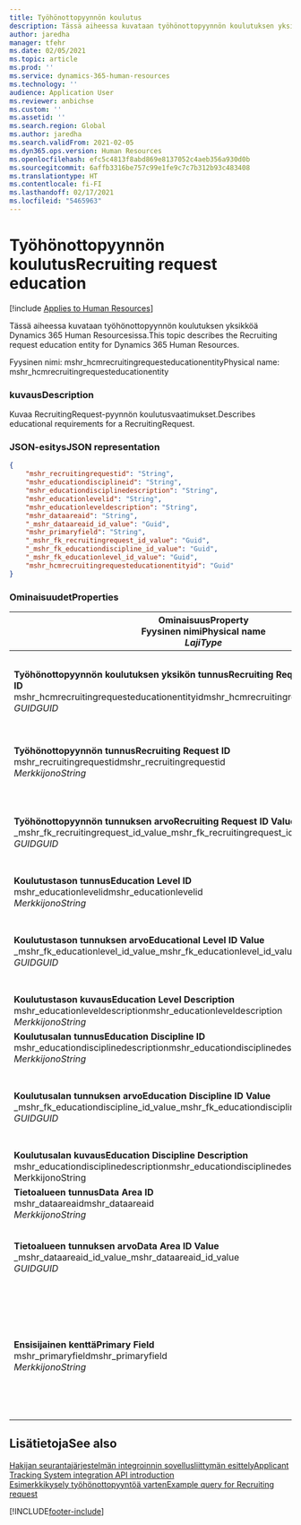 ```yaml
---
title: Työhönottopyynnön koulutus
description: Tässä aiheessa kuvataan työhönottopyynnön koulutuksen yksikköä Dynamics 365 Human Resourcesissa.
author: jaredha
manager: tfehr
ms.date: 02/05/2021
ms.topic: article
ms.prod: ''
ms.service: dynamics-365-human-resources
ms.technology: ''
audience: Application User
ms.reviewer: anbichse
ms.custom: ''
ms.assetid: ''
ms.search.region: Global
ms.author: jaredha
ms.search.validFrom: 2021-02-05
ms.dyn365.ops.version: Human Resources
ms.openlocfilehash: efc5c4813f8abd869e8137052c4aeb356a930d0b
ms.sourcegitcommit: 6affb3316be757c99e1fe9c7c7b312b93c483408
ms.translationtype: HT
ms.contentlocale: fi-FI
ms.lasthandoff: 02/17/2021
ms.locfileid: "5465963"
---
```

# <a name="recruiting-request-education"></a><span data-ttu-id="7ea0c-103">Työhönottopyynnön koulutus</span><span class="sxs-lookup"><span data-stu-id="7ea0c-103">Recruiting request education</span></span>

[!include [Applies to Human Resources](../includes/applies-to-hr.md)]

<span data-ttu-id="7ea0c-104">Tässä aiheessa kuvataan työhönottopyynnön koulutuksen yksikköä Dynamics 365 Human Resourcesissa.</span><span class="sxs-lookup"><span data-stu-id="7ea0c-104">This topic describes the Recruiting request education entity for Dynamics 365 Human Resources.</span></span>

<span data-ttu-id="7ea0c-105">Fyysinen nimi: mshr_hcmrecruitingrequesteducationentity</span><span class="sxs-lookup"><span data-stu-id="7ea0c-105">Physical name: mshr_hcmrecruitingrequesteducationentity</span></span>

### <a name="description"></a><span data-ttu-id="7ea0c-106">kuvaus</span><span class="sxs-lookup"><span data-stu-id="7ea0c-106">Description</span></span>

<span data-ttu-id="7ea0c-107">Kuvaa RecruitingRequest-pyynnön koulutusvaatimukset.</span><span class="sxs-lookup"><span data-stu-id="7ea0c-107">Describes educational requirements for a RecruitingRequest.</span></span>

### <a name="json-representation"></a><span data-ttu-id="7ea0c-108">JSON-esitys</span><span class="sxs-lookup"><span data-stu-id="7ea0c-108">JSON representation</span></span>

```json
{
    "mshr_recruitingrequestid": "String",
    "mshr_educationdisciplineid": "String",
    "mshr_educationdisciplinedescription": "String",
    "mshr_educationlevelid": "String",
    "mshr_educationleveldescription": "String",
    "mshr_dataareaid": "String",
    "_mshr_dataareaid_id_value": "Guid",
    "mshr_primaryfield": "String",
    "_mshr_fk_recruitingrequest_id_value": "Guid",
    "_mshr_fk_educationdiscipline_id_value": "Guid",
    "_mshr_fk_educationlevel_id_value": "Guid",
    "mshr_hcmrecruitingrequesteducationentityid": "Guid"
}
```

### <a name="properties"></a><span data-ttu-id="7ea0c-109">Ominaisuudet</span><span class="sxs-lookup"><span data-stu-id="7ea0c-109">Properties</span></span>

| <span data-ttu-id="7ea0c-110">Ominaisuus</span><span class="sxs-lookup"><span data-stu-id="7ea0c-110">Property</span></span><br><span data-ttu-id="7ea0c-111">**Fyysinen nimi**</span><span class="sxs-lookup"><span data-stu-id="7ea0c-111">**Physical name**</span></span><br><span data-ttu-id="7ea0c-112">**_Laji_**</span><span class="sxs-lookup"><span data-stu-id="7ea0c-112">**_Type_**</span></span> | <span data-ttu-id="7ea0c-113">Käytä</span><span class="sxs-lookup"><span data-stu-id="7ea0c-113">Use</span></span> | <span data-ttu-id="7ea0c-114">kuvaus</span><span class="sxs-lookup"><span data-stu-id="7ea0c-114">Description</span></span> |
| --- | --- | --- |
| <span data-ttu-id="7ea0c-115">**Työhönottopyynnön koulutuksen yksikön tunnus**</span><span class="sxs-lookup"><span data-stu-id="7ea0c-115">**Recruiting Request Education Entity ID**</span></span><br><span data-ttu-id="7ea0c-116">mshr_hcmrecruitingrequesteducationentityid</span><span class="sxs-lookup"><span data-stu-id="7ea0c-116">mshr_hcmrecruitingrequesteducationentityid</span></span><br><span data-ttu-id="7ea0c-117">*GUID*</span><span class="sxs-lookup"><span data-stu-id="7ea0c-117">*GUID*</span></span> | <span data-ttu-id="7ea0c-118">Vain luku</span><span class="sxs-lookup"><span data-stu-id="7ea0c-118">Read-only</span></span><br><span data-ttu-id="7ea0c-119">Vaadittu</span><span class="sxs-lookup"><span data-stu-id="7ea0c-119">Required</span></span> | <span data-ttu-id="7ea0c-120">Järjestelmän luoma työhönottopyynnön koulutuksen tietueen yksilöivä tunnus.</span><span class="sxs-lookup"><span data-stu-id="7ea0c-120">System-generated unique identifier for the Recruiting Request Education record.</span></span> |
| <span data-ttu-id="7ea0c-121">**Työhönottopyynnön tunnus**</span><span class="sxs-lookup"><span data-stu-id="7ea0c-121">**Recruiting Request ID**</span></span><br><span data-ttu-id="7ea0c-122">mshr_recruitingrequestid</span><span class="sxs-lookup"><span data-stu-id="7ea0c-122">mshr_recruitingrequestid</span></span><br><span data-ttu-id="7ea0c-123">*Merkkijono*</span><span class="sxs-lookup"><span data-stu-id="7ea0c-123">*String*</span></span> | <span data-ttu-id="7ea0c-124">Kirjoita kerran</span><span class="sxs-lookup"><span data-stu-id="7ea0c-124">Write-once</span></span><br><span data-ttu-id="7ea0c-125">Vaadittu</span><span class="sxs-lookup"><span data-stu-id="7ea0c-125">Required</span></span> | <span data-ttu-id="7ea0c-126">Käyttäjän luettava liittyvän työhönottopyynnön yksilöivä tunnus.</span><span class="sxs-lookup"><span data-stu-id="7ea0c-126">The user-readable unique identifier of the related recruiting request.</span></span> |
| <span data-ttu-id="7ea0c-127">**Työhönottopyynnön tunnuksen arvo**</span><span class="sxs-lookup"><span data-stu-id="7ea0c-127">**Recruiting Request ID Value**</span></span><br><span data-ttu-id="7ea0c-128">_mshr_fk_recruitingrequest_id_value</span><span class="sxs-lookup"><span data-stu-id="7ea0c-128">_mshr_fk_recruitingrequest_id_value</span></span><br><span data-ttu-id="7ea0c-129">*GUID*</span><span class="sxs-lookup"><span data-stu-id="7ea0c-129">*GUID*</span></span> | <span data-ttu-id="7ea0c-130">Vain luku</span><span class="sxs-lookup"><span data-stu-id="7ea0c-130">Read-only</span></span><br><span data-ttu-id="7ea0c-131">Vaadittu</span><span class="sxs-lookup"><span data-stu-id="7ea0c-131">Required</span></span><br><span data-ttu-id="7ea0c-132">Viiteavain: mshr_hcmrecruitingrequestentity-yksikön mshr_hcmrecruitingrequestentityid</span><span class="sxs-lookup"><span data-stu-id="7ea0c-132">Foreign key: mshr_hcmrecruitingrequestentityid of mshr_hcmrecruitingrequestentity</span></span> | <span data-ttu-id="7ea0c-133">Järjestelmän luoma liittyvän työhönottopyynnön yksilöivä tunnus.</span><span class="sxs-lookup"><span data-stu-id="7ea0c-133">System-generated unique identifier of the related recruiting request.</span></span> |
| <span data-ttu-id="7ea0c-134">**Koulutustason tunnus**</span><span class="sxs-lookup"><span data-stu-id="7ea0c-134">**Education Level ID**</span></span><br><span data-ttu-id="7ea0c-135">mshr_educationlevelid</span><span class="sxs-lookup"><span data-stu-id="7ea0c-135">mshr_educationlevelid</span></span><br><span data-ttu-id="7ea0c-136">*Merkkijono*</span><span class="sxs-lookup"><span data-stu-id="7ea0c-136">*String*</span></span> | <span data-ttu-id="7ea0c-137">Kirjoita kerran</span><span class="sxs-lookup"><span data-stu-id="7ea0c-137">Write-once</span></span><br><span data-ttu-id="7ea0c-138">Vaadittu</span><span class="sxs-lookup"><span data-stu-id="7ea0c-138">Required</span></span> | <span data-ttu-id="7ea0c-139">Vaadittu koulutustaso.</span><span class="sxs-lookup"><span data-stu-id="7ea0c-139">The level of education required.</span></span> |
| <span data-ttu-id="7ea0c-140">**Koulutustason tunnuksen arvo**</span><span class="sxs-lookup"><span data-stu-id="7ea0c-140">**Educational Level ID Value**</span></span><br><span data-ttu-id="7ea0c-141">_mshr_fk_educationlevel_id_value</span><span class="sxs-lookup"><span data-stu-id="7ea0c-141">_mshr_fk_educationlevel_id_value</span></span><br><span data-ttu-id="7ea0c-142">*GUID*</span><span class="sxs-lookup"><span data-stu-id="7ea0c-142">*GUID*</span></span> | <span data-ttu-id="7ea0c-143">Vain luku</span><span class="sxs-lookup"><span data-stu-id="7ea0c-143">Read-only</span></span><br><span data-ttu-id="7ea0c-144">Vaadittu</span><span class="sxs-lookup"><span data-stu-id="7ea0c-144">Required</span></span><br><span data-ttu-id="7ea0c-145">Viiteavain: mshr_hcmeducationlevelentity-yksikön mshr_hcmeducationlevelentityid</span><span class="sxs-lookup"><span data-stu-id="7ea0c-145">Foreign key: mshr_hcmeducationlevelentityid of mshr_hcmeducationlevelentity</span></span> | <span data-ttu-id="7ea0c-146">Järjestelmän luoma vaaditun koulutustason yksilöivä tunnus.</span><span class="sxs-lookup"><span data-stu-id="7ea0c-146">System-generated unique identifier of the level of education required.</span></span> |
| <span data-ttu-id="7ea0c-147">**Koulutustason kuvaus**</span><span class="sxs-lookup"><span data-stu-id="7ea0c-147">**Education Level Description**</span></span><br><span data-ttu-id="7ea0c-148">mshr_educationleveldescription</span><span class="sxs-lookup"><span data-stu-id="7ea0c-148">mshr_educationleveldescription</span></span><br><span data-ttu-id="7ea0c-149">*Merkkijono*</span><span class="sxs-lookup"><span data-stu-id="7ea0c-149">*String*</span></span> | <span data-ttu-id="7ea0c-150">Vain luku</span><span class="sxs-lookup"><span data-stu-id="7ea0c-150">Read-only</span></span><br><span data-ttu-id="7ea0c-151">Vaadittu</span><span class="sxs-lookup"><span data-stu-id="7ea0c-151">Required</span></span> | <span data-ttu-id="7ea0c-152">Vaadittu osaamisalueen tason kuvaus.</span><span class="sxs-lookup"><span data-stu-id="7ea0c-152">The description of the level required for the skill.</span></span> |
| <span data-ttu-id="7ea0c-153">**Koulutusalan tunnus**</span><span class="sxs-lookup"><span data-stu-id="7ea0c-153">**Education Discipline ID**</span></span><br><span data-ttu-id="7ea0c-154">mshr_educationdisciplinedescription</span><span class="sxs-lookup"><span data-stu-id="7ea0c-154">mshr_educationdisciplinedescription</span></span><br><span data-ttu-id="7ea0c-155">*Merkkijono*</span><span class="sxs-lookup"><span data-stu-id="7ea0c-155">*String*</span></span> | <span data-ttu-id="7ea0c-156">Kirjoita kerran</span><span class="sxs-lookup"><span data-stu-id="7ea0c-156">Write-once</span></span><br><span data-ttu-id="7ea0c-157">Vaadittu</span><span class="sxs-lookup"><span data-stu-id="7ea0c-157">Required</span></span> | <span data-ttu-id="7ea0c-158">Koulutusala.</span><span class="sxs-lookup"><span data-stu-id="7ea0c-158">The area of educational discipline.</span></span> |
| <span data-ttu-id="7ea0c-159">**Koulutusalan tunnuksen arvo**</span><span class="sxs-lookup"><span data-stu-id="7ea0c-159">**Education Discipline ID Value**</span></span><br><span data-ttu-id="7ea0c-160">_mshr_fk_educationdiscipline_id_value</span><span class="sxs-lookup"><span data-stu-id="7ea0c-160">_mshr_fk_educationdiscipline_id_value</span></span><br><span data-ttu-id="7ea0c-161">*GUID*</span><span class="sxs-lookup"><span data-stu-id="7ea0c-161">*GUID*</span></span> | <span data-ttu-id="7ea0c-162">Vain luku</span><span class="sxs-lookup"><span data-stu-id="7ea0c-162">Read-only</span></span><br><span data-ttu-id="7ea0c-163">Vaadittu</span><span class="sxs-lookup"><span data-stu-id="7ea0c-163">Required</span></span><br><span data-ttu-id="7ea0c-164">Viiteavain: mshr_hcmeducationdisciplineentity-yksikön mshr_hcmeducationdisciplineentityid</span><span class="sxs-lookup"><span data-stu-id="7ea0c-164">Foreign key: mshr_hcmeducationdisciplineentityid of mshr_hcmeducationdisciplineentity</span></span> | <span data-ttu-id="7ea0c-165">Järjestelmän luoma koulutusalan yksilöivä tunnus.</span><span class="sxs-lookup"><span data-stu-id="7ea0c-165">System-generated unique identifier of the area of educational discipline.</span></span> |
| <span data-ttu-id="7ea0c-166">**Koulutusalan kuvaus**</span><span class="sxs-lookup"><span data-stu-id="7ea0c-166">**Education Discipline Description**</span></span><br><span data-ttu-id="7ea0c-167">mshr_educationdisciplinedescription</span><span class="sxs-lookup"><span data-stu-id="7ea0c-167">mshr_educationdisciplinedescription</span></span><br><span data-ttu-id="7ea0c-168">Merkkijono</span><span class="sxs-lookup"><span data-stu-id="7ea0c-168">String</span></span> | <span data-ttu-id="7ea0c-169">Vain luku</span><span class="sxs-lookup"><span data-stu-id="7ea0c-169">Read-only</span></span><br><span data-ttu-id="7ea0c-170">Vaadittu</span><span class="sxs-lookup"><span data-stu-id="7ea0c-170">Required</span></span> | <span data-ttu-id="7ea0c-171">Koulutusalan kuvaus.</span><span class="sxs-lookup"><span data-stu-id="7ea0c-171">The description of the area of educational discipline.</span></span> |
| <span data-ttu-id="7ea0c-172">**Tietoalueen tunnus**</span><span class="sxs-lookup"><span data-stu-id="7ea0c-172">**Data Area ID**</span></span><br><span data-ttu-id="7ea0c-173">mshr_dataareaid</span><span class="sxs-lookup"><span data-stu-id="7ea0c-173">mshr_dataareaid</span></span><br><span data-ttu-id="7ea0c-174">*Merkkijono*</span><span class="sxs-lookup"><span data-stu-id="7ea0c-174">*String*</span></span> | <span data-ttu-id="7ea0c-175">Luku/Kirjoitus</span><span class="sxs-lookup"><span data-stu-id="7ea0c-175">Read/write</span></span><br><span data-ttu-id="7ea0c-176">Valinnainen</span><span class="sxs-lookup"><span data-stu-id="7ea0c-176">Optional</span></span> | <span data-ttu-id="7ea0c-177">Määrittää oikeushenkilön (yrityksen).</span><span class="sxs-lookup"><span data-stu-id="7ea0c-177">Specifies the legal entity (company).</span></span>|
| <span data-ttu-id="7ea0c-178">**Tietoalueen tunnuksen arvo**</span><span class="sxs-lookup"><span data-stu-id="7ea0c-178">**Data Area ID Value**</span></span><br><span data-ttu-id="7ea0c-179">_mshr_dataareaid_id_value</span><span class="sxs-lookup"><span data-stu-id="7ea0c-179">_mshr_dataareaid_id_value</span></span><br><span data-ttu-id="7ea0c-180">*GUID*</span><span class="sxs-lookup"><span data-stu-id="7ea0c-180">*GUID*</span></span> | <span data-ttu-id="7ea0c-181">Vain luku</span><span class="sxs-lookup"><span data-stu-id="7ea0c-181">Read-only</span></span><br><span data-ttu-id="7ea0c-182">Valinnainen</span><span class="sxs-lookup"><span data-stu-id="7ea0c-182">Optional</span></span><br><span data-ttu-id="7ea0c-183">Viiteavain: cdm_companyid of cdm_company-yksikkö</span><span class="sxs-lookup"><span data-stu-id="7ea0c-183">Foreign key: cdm_companyid of cdm_company entity</span></span> | <span data-ttu-id="7ea0c-184">Järjestelmän luoma GUID-tunnus, joka yksilöi oikeushenkilön (yrityksen).</span><span class="sxs-lookup"><span data-stu-id="7ea0c-184">System-generated GUID value identifying the legal entity (company).</span></span> |
| <span data-ttu-id="7ea0c-185">**Ensisijainen kenttä**</span><span class="sxs-lookup"><span data-stu-id="7ea0c-185">**Primary Field**</span></span><br><span data-ttu-id="7ea0c-186">mshr_primaryfield</span><span class="sxs-lookup"><span data-stu-id="7ea0c-186">mshr_primaryfield</span></span><br><span data-ttu-id="7ea0c-187">*Merkkijono*</span><span class="sxs-lookup"><span data-stu-id="7ea0c-187">*String*</span></span> | <span data-ttu-id="7ea0c-188">Vain luku</span><span class="sxs-lookup"><span data-stu-id="7ea0c-188">Read-only</span></span><br><span data-ttu-id="7ea0c-189">Vaadittu</span><span class="sxs-lookup"><span data-stu-id="7ea0c-189">Required</span></span> | <span data-ttu-id="7ea0c-190">Työhönottopyynnön arvon, koulutustason tunnuksen ja koulutusalan tunnuksen ketjutus toisena menetelmänä tietueen yksilöiväksi tunnistamiseksi.</span><span class="sxs-lookup"><span data-stu-id="7ea0c-190">Concatenation of Recruiting Request value, Education Level ID, and Education Discipline ID as another method to uniquely identify the record.</span></span> |

## <a name="see-also"></a><span data-ttu-id="7ea0c-191">Lisätietoja</span><span class="sxs-lookup"><span data-stu-id="7ea0c-191">See also</span></span>

[<span data-ttu-id="7ea0c-192">Hakijan seurantajärjestelmän integroinnin sovellusliittymän esittely</span><span class="sxs-lookup"><span data-stu-id="7ea0c-192">Applicant Tracking System integration API introduction</span></span>](hr-admin-integration-ats-api-introduction.md)<br>
[<span data-ttu-id="7ea0c-193">Esimerkkikysely työhönottopyyntöä varten</span><span class="sxs-lookup"><span data-stu-id="7ea0c-193">Example query for Recruiting request</span></span>](hr-admin-integration-ats-api-recruiting-request-example-query.md)



[!INCLUDE[footer-include](../includes/footer-banner.md)]